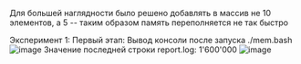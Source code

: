 Для большей наглядности было решено добавлять в массив не 10 элементов, а 5 -- таким образом память переполняется не так быстро

Эксперимент 1:
  Первый этап:
    Вывод консоли после запуска ./mem.bash
    ![image](https://user-images.githubusercontent.com/71635718/100531138-932a8b00-320b-11eb-9201-409be10fe236.png)
    Значение последней строки report.log: 1'600'000
    ![image](https://user-images.githubusercontent.com/71635718/100532854-d33f3d00-320e-11eb-889b-bbdb9c79933b.png)
    
    
    
    
    
    
